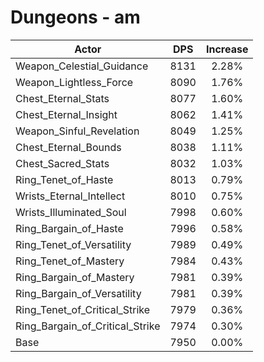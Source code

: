 # Dungeons - am
| Actor | DPS | Increase |
|---|:---:|:---:|
|Weapon_Celestial_Guidance|8131|2.28%|
|Weapon_Lightless_Force|8090|1.76%|
|Chest_Eternal_Stats|8077|1.60%|
|Chest_Eternal_Insight|8062|1.41%|
|Weapon_Sinful_Revelation|8049|1.25%|
|Chest_Eternal_Bounds|8038|1.11%|
|Chest_Sacred_Stats|8032|1.03%|
|Ring_Tenet_of_Haste|8013|0.79%|
|Wrists_Eternal_Intellect|8010|0.75%|
|Wrists_Illuminated_Soul|7998|0.60%|
|Ring_Bargain_of_Haste|7996|0.58%|
|Ring_Tenet_of_Versatility|7989|0.49%|
|Ring_Tenet_of_Mastery|7984|0.43%|
|Ring_Bargain_of_Mastery|7981|0.39%|
|Ring_Bargain_of_Versatility|7981|0.39%|
|Ring_Tenet_of_Critical_Strike|7979|0.36%|
|Ring_Bargain_of_Critical_Strike|7974|0.30%|
|Base|7950|0.00%|
